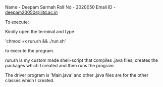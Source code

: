 Name - Deepam Sarmah
Roll No - 2020050
Email ID - deepam20050@iiitd.ac.in

To execute:

Kindly open the terminal and type 

'chmod +x run.sh && ./run.sh'

to execute the program.

run.sh is my custom made shell-script that compiles .java files, creates the
packages which I created and then runs the program.

The driver program is 'Main.java' and other .java files are for the other classes which I created.